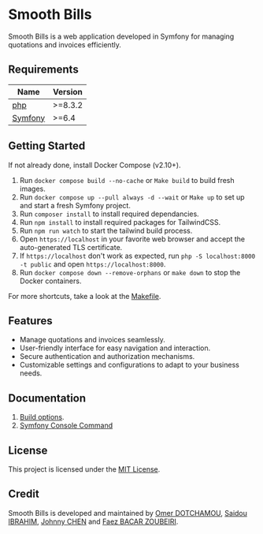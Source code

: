 # Smooth Bills

Smooth Bills is a web application developed in Symfony for managing quotations and invoices efficiently.

## Requirements

| Name                                                               | Version |
| ------------------------------------------------------------------ | ------- |
| <a name="requirement_php"></a> [php](#requirement_php)             | >=8.3.2 |
| <a name="requirement_symfony"></a> [Symfony](#requirement_symfony) | >=6.4   |

## Getting Started

If not already done, install Docker Compose (v2.10+).

1. Run `docker compose build --no-cache` or `Make build` to build fresh images.
2. Run `docker compose up --pull always -d --wait` or `Make up` to set up and start a fresh Symfony project.
3. Run `composer install` to install required dependancies.
4. Run `npm install` to install required packages for TailwindCSS.
5. Run `npm run watch` to start the tailwind build process.
6. Open `https://localhost` in your favorite web browser and accept the auto-generated TLS certificate.
7. If `https://localhost` don't work as expected, run `php -S localhost:8000 -t public` and open `https://localhost:8000`.
8. Run `docker compose down --remove-orphans` or `make down` to stop the Docker containers.

For more shortcuts, take a look at the [Makefile](./Makefile).

## Features

-   Manage quotations and invoices seamlessly.
-   User-friendly interface for easy navigation and interaction.
-   Secure authentication and authorization mechanisms.
-   Customizable settings and configurations to adapt to your business needs.

## Documentation

1. [Build options](docs/build.md).
2. [Symfony Console Command](docs/symfony_command.md)

## License

This project is licensed under the [MIT License](LICENSE).

## Credit

Smooth Bills is developed and maintained by [Omer DOTCHAMOU](https://www.omerdotchamou.com), [Saidou IBRAHIM](https://github.com/isaidou), [Johnny CHEN](https://github.com/johnnyhelloworld) and [Faez BACAR ZOUBEIRI](https://github.com/FAEZ10).

